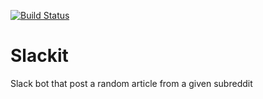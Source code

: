 [![Build Status](https://travis-ci.org/Dot-squad/slackit.svg?branch=master)](https://travis-ci.org/Dot-squad/slackit)
# Slackit
Slack bot that post a random article from a given subreddit
